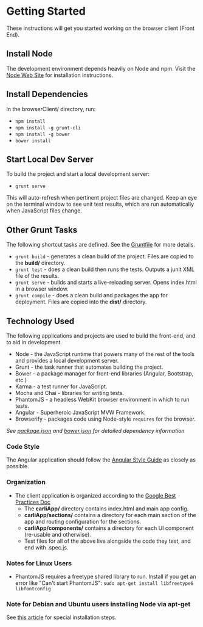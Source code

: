 # Getting Started #

These instructions will get you started working on the browser client (Front End).


## Install Node ##
The development environment depends heavily on Node and npm.
Visit the [Node Web Site](http://nodejs.org/) for installation instructions.


## Install Dependencies ##
In the browserClient/ directory, run:
* `npm install`
* `npm install -g grunt-cli`
* `npm install -g bower`
* `bower install`


## Start Local Dev Server ##
To build the project and start a local development server:
* `grunt serve`

This will auto-refresh when pertinent project files are changed. Keep an eye on the terminal window to see unit test
results, which are run automatically when JavaScript files change.


## Other Grunt Tasks ##
The following shortcut tasks are defined. See the [Gruntfile](../Gruntfile.js) for more details.

* `grunt build` - generates a clean build of the project. Files are copied to the __build/__ directory.
* `grunt test` - does a clean build then runs the tests. Outputs a junit XML file of the results.
* `grunt serve` - builds and starts a live-reloading server. Opens index.html in a browser window.
* `grunt compile` - does a clean build and packages the app for deployment. Files are copied into the __dist/__ directory.


## Technology Used ##
The following applications and projects are used to build the front-end, and to aid in development.

* Node - the JavaScript runtime that powers many of the rest of the tools and provides a local development server.
* Grunt - the task runner that automates building the project.
* Bower - a package manager for front-end libraries (Angular, Bootstrap, etc.)
* Karma - a test runner for JavaScript.
* Mocha and Chai - libraries for writing tests.
* PhantomJS - a headless WebKit browser environment in which to run tests.
* Angular - Superheroic JavaScript MVW Framework.
* Browserify - packages code using Node-style `requires` for the browser.

_See [package.json](package.json) and [bower.json](bower.json) for detailed dependency information_


### Code Style ###
The Angular application should follow the [Angular Style Guide] as closely as possible.

### Organization ###
* The client application is organized according to the [Google Best Practices Doc]
  * The __carliApp/__ directory contains index.html and main app config.
  * __carliApp/sections/__ contains a directory for each main section of the app and routing configuration for the sections.
  * __carliApp/components/__ contains a directory for each UI component (re-usable and otherwise).
  * Test files for all of the above live alongside the code they test, and end with .spec.js.


### Notes for Linux Users ###
* PhantomJS requires a freetype shared library to run.
Install if you get an error like "Can't start PhantomJS":
`sudo apt-get install libfreetype6 libfontconfig`


### Note for Debian and Ubuntu users installing Node via apt-get ###
See [this article](https://github.com/joyent/node/wiki/installing-node.js-via-package-manager) for special installation steps.

[Google Best Practices Doc]: https://docs.google.com/a/pixotech.com/document/d/1XXMvReO8-Awi1EZXAXS4PzDzdNvV6pGcuaF4Q9821Es/mobilebasic?pli=1
[Angular Style Guide]: https://github.com/toddmotto/angularjs-styleguide 
